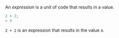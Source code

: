 An _expression_ is a unit of code that results in a value.

```js
2 + 2;
> 4
```

`2 + 2` is an expression that results in the value `4`.

